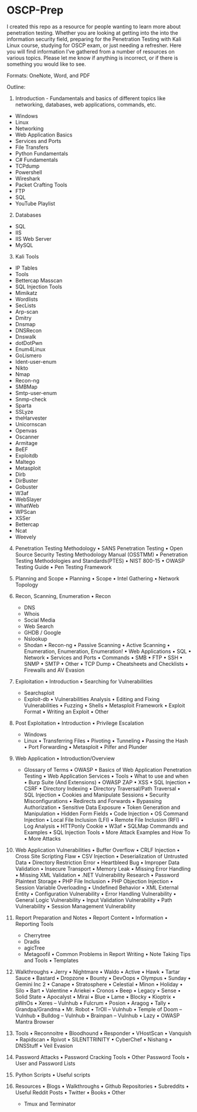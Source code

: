 # OSCP-Prep
I created this repo as a resource for people wanting to learn more about penetration testing. Whether you are looking at getting into the into the information security field, preparing for the Penetration Testing with Kali Linux course, studying for OSCP exam, or just needing a refresher. Here you will find information I’ve gathered from a number of resources on various topics.  Please let me know if anything is incorrect, or if there is something you would like to see. 

Formats: OneNote, Word, and PDF

Outline:
1. Introduction - Fundamentals and basics of different topics like networking, databases, web applications, commands, etc.

-	Windows
-	Linux
-	Networking
-	Web Application Basics
-	Services and Ports
-	File Transfers
-	Python Fundamentals
-	C# Fundamentals
-	TCPdump
-	Powershell
-	Wireshark
-	Packet Crafting Tools
-	FTP
-	SQL
-	YouTube Playlist 

2.	Databases
-	SQL
-	IIS
-	IIS Web Server
-	MySQL

3.	Kali Tools
-	IP Tables
-	Tools
-	Bettercap
	Masscan
- SQL Injection Tools
-	Mimikatz
-	Wordlists
-	SecLists
-	Arp-scan
-	Dmitry
-	Dnsmap
-	DNSRecon
-	Dnswalk
-	dotDotPwn
-	Enum4Linux
-	GoLismero
-	Ident-user-enum
-	Nikto
-	Nmap
-	Recon-ng
-	SMBMap
-	Smtp-user-enum
-	Snmp-check
-	Sparta
-	SSLyze
-	theHarvester
-	Unicornscan
-	Openvas
-	Oscanner
-	Armitage
-	BeEF
-	Exploitdb
-	Maltego
-	Metasploit
-	Dirb
-	DirBuster
-	Gobuster
-	W3af
-	WebSlayer
-	WhatWeb
-	WPScan
-	XSSer
-	Bettercap
-	Ncat
-	Weevely

4.	Penetration Testing Methodology
•	SANS Penetration Testing
•	Open Source Security Testing Methodology Manual (OSSTMM)
•	Penetration Testing Methodologies and Standards(PTES)
•	NIST 800-15 
•	OWASP Testing Guide
•	Pen Testing Framework

5.	Planning and Scope
•	Planning
•	Scope
•	Intel Gathering
•	Network Topology

6.	Recon, Scanning, Enumeration
•	Recon
    - DNS
    - Whois
    - Social Media
    - Web Search
    - GHDB / Google
    - Nslookup
    - Shodan
•	Recon-ng
•	Passive Scanning
•	Active Scanning
•	Enumeration, Enumeration, Enumeration!
•	Web Applications
•	SQL
•	Network
•	Services and Ports
•	Commands
•	SMB
•	FTP
•	SSH
•	SNMP
•	SMTP
•	Other
•	TCP Dump
•	Cheatsheets and Checklists
•	Firewalls and AV Evasion

7.	Exploitation
•	Introduction
•	Searching for Vulnerabilities
    -	Searchsploit
    -	Exploit-db
•	Vulnerabilities Analysis
•	Editing and Fixing Vulnerabilities
•	Fuzzing
•	Shells
•	Metasploit Framework
•	Exploit Format
•	Writing an Exploit
•	Other

8.	Post Exploitation
•	Introduction
•	Privilege Escalation
    -	Windows
    -	Linux
•	Transferring Files
•	Pivoting
•	Tunneling
•	Passing the Hash
•	Port Forwarding
•	Metasploit
•	Pilfer and Plunder

9.	Web Application 
•	Introduction/Overview
    -	Glossary of Terms
•	OWASP
•	Basics of Web Application Penetration Testing
•	Web Application Services
•	Tools
•	What to use and when
•	Burp Suite (And Extensions)
•	OWASP ZAP
•	XSS
•	SQL Injection
•	CSRF
•	Directory Indexing
•	Directory Traversal/Path Traversal
•	SQL Injection
•	Cookies and Manipulate Sessions
•	Security Misconfigurations
•	Redirects and Forwards
•	Bypassing Authorization
•	Sensitive Data Exposure
•	Token Generation and Manipulation
•	Hidden Form Fields
•	Code Injection
•	OS Command Injection
•	Local File Inclusion (LFI)
•	Remote File Inclusion (RFI)
•	Log Analysis
•	HTTPonly Cookie
•	W3af
•	SQLMap Commands and Examples
•	SQL Injection Tools
•	More Attack Examples and How To
•	More Attacks

10.	Web Application Vulnerabilities
•	Buffer Overflow
•	CRLF Injection
•	Cross Site Scripting Flaw
•	CSV Injection
•	Deserialization of Untrusted Data
•	Directory Restriction Error
•	Heartbleed Bug
•	Improper Data Validation
•	Insecure Transport
•	Memory Leak
•	Missing Error Handling
•	Missing XML Validation
•	.NET Vulnerability Research
•	Password Plaintext Storage
•	PHP File Inclusion
•	PHP Objection Injection
•	Session Variable Overloading
•	Undefined Behavior
•	XML External Entity
•	Configuration Vulnerability
•	Error Handling Vulnerability
•	General Logic Vulnerability
•	Input Validation Vulnerability
•	Path Vulnerability
•	Session Management Vulnerability

11.	Report Preparation and Notes
•	Report Content
•	Information
•	Reporting Tools
    - Cherrytree
    - Dradis
    - agicTree
    - Metagoofil
•	Common Problems in Report Writing
•	Note Taking Tips and Tools
•	Templates

12.	Walkthroughs
•	Jerry
•	Nightmare
•	Waldo
•	Active
•	Hawk
•	Tartar Sauce
•	Bastard
•	Dropzone
•	Bounty
•	DevOops
•	Olympus
•	Sunday
•	Gemini Inc 2
•	Canape
•	Stratosphere
•	Celestial
•	Minon
•	Holiday
•	Silo
•	Bart
•	Valentine
•	Ariekei
•	Cronos
•	Beep
•	Legacy
•	Sense
•	Solid State
•	Apocalyst
•	Mirai
•	Blue
•	Lame
•	Blocky
•	Kioptrix
•	pWnOs
•	Xeres – Vulnhub
•	Fulcrum
•	Posion
•	Aragog
•	Tally
•	Grandpa/Grandma
•	Mr. Robot
•	TrOll – Vulnhub
•	Temple of Doom – Vulnhub
•	Bulldog – Vulnhub
•	Brainpan – Vulnhub
•	Lazy
•	OWASP Mantra Browser

13.	Tools
•	Reconnoitre
•	Bloodhound
•	Responder
•	VHostScan
•	Vanquish
•	Rapidscan
•	Rpivot
•	SILENTTRINITY
•	CyberChef
•	Nishang
•	DNSStuff
• Veil Evasion

14.	Password Attacks
•	Password Cracking Tools
•	Other Password Tools
•	User and Password Lists

15.	Python Scripts
•	Useful scripts

16.	Resources
•	Blogs
•	Walkthroughs
•	Github Repositories
•	Subreddits
•	Useful Reddit Posts
•	Twitter
•	Books
•	Other
    -	Tmux and Terminator



